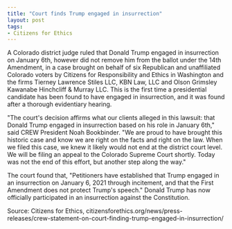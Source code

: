 ```yaml
---
title: "Court finds Trump engaged in insurrection"
layout: post
tags:
- Citizens for Ethics
---
```


A Colorado district judge ruled that Donald Trump engaged in insurrection on January 6th, however did not remove him from the ballot under the 14th Amendment, in a case brought on behalf of six Republican and unaffiliated Colorado voters by Citizens for Responsibility and Ethics in Washington and the firms Tierney Lawrence Stiles LLC, KBN Law, LLC and Olson Grimsley Kawanabe Hinchcliff & Murray LLC. This is the first time a presidential candidate has been found to have engaged in insurrection, and it was found after a thorough evidentiary hearing.

"The court's decision affirms what our clients alleged in this lawsuit: that Donald Trump engaged in insurrection based on his role in January 6th," said CREW President Noah Bookbinder. "We are proud to have brought this historic case and know we are right on the facts and right on the law. When we filed this case, we knew it likely would not end at the district court level. We will be filing an appeal to the Colorado Supreme Court shortly. Today was not the end of this effort, but another step along the way."

The court found that, "Petitioners have established that Trump engaged in an insurrection on January 6, 2021 through incitement, and that the First Amendment does not protect Trump's speech." Donald Trump has now officially participated in an insurrection against the Constitution.

Source: Citizens for Ethics, citizensforethics.org/news/press-releases/crew-statement-on-court-finding-trump-engaged-in-insurrection/
